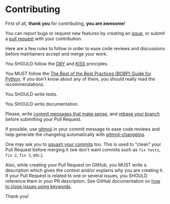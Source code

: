 Contributing
============

First of all, **thank you** for contributing, **you are awesome**!

You can report bugs or request new features by creating an [issue](https://github.com/Monogramm/erpnext_autoinstall/issues), or submit a [pull request](https://github.com/Monogramm/erpnext_autoinstall/pulls) with your contribution.

Here are a few rules to follow in order to ease code reviews and discussions before maintainers accept and merge your work.

You SHOULD follow the [DRY](https://en.wikipedia.org/wiki/Don%27t_repeat_yourself) and [KISS](https://en.wikipedia.org/wiki/KISS_principle) principles.

You MUST follow the [The Best of the Best Practices (BOBP) Guide for Python](https://gist.github.com/sloria/7001839). If you don't know about any of them, you should really read the recommendations.

You SHOULD write tests.

You SHOULD write documentation.

Please, write [commit messages that make sense](http://tbaggery.com/2008/04/19/a-note-about-git-commit-messages.html), and [rebase your branch](http://git-scm.com/book/en/Git-Branching-Rebasing) before submitting your Pull Request.

If possible, use [gitmoji](https://gitmoji.carloscuesta.me/) in your commit message to ease code reviews and help generate the changelog automatically with [gitmoji-changelog](https://github.com/frinyvonnick/gitmoji-changelog).

One may ask you to [squash your commits](http://gitready.com/advanced/2009/02/10/squashing-commits-with-rebase.html) too. This is used to "clean" your Pull Request before merging it (we don't want commits such as `fix tests`, `fix 2`, `fix 3`, etc.).

Also, while creating your Pull Request on GitHub, you MUST write a description which gives the context and/or explains why you are creating it. If your Pull Request is related to one or several issues, you SHOULD reference them in your PR description. See GitHub documentation on [how to close issues using keywords](https://help.github.com/en/articles/closing-issues-using-keywords).

Thank you!
